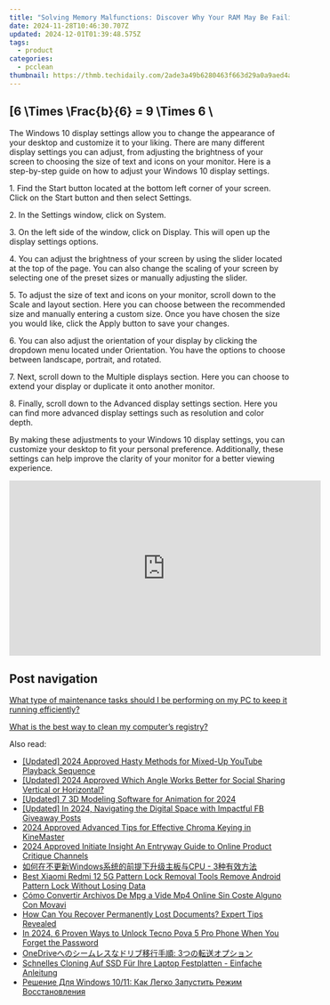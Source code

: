 ```yaml
---
title: "Solving Memory Malfunctions: Discover Why Your RAM May Be Failing with Insights From YL Technology"
date: 2024-11-28T10:46:30.707Z
updated: 2024-12-01T01:39:48.575Z
tags:
  - product
categories:
  - pcclean
thumbnail: https://thmb.techidaily.com/2ade3a49b6280463f663d29a0a9aed4a110f8560d1f316c09a570158c78fc956.jpg
---
```


## \[6 \Times \Frac{b}{6} = 9 \Times 6 \

The Windows 10 display settings allow you to change the appearance of your desktop and customize it to your liking. There are many different display settings you can adjust, from adjusting the brightness of your screen to choosing the size of text and icons on your monitor. Here is a step-by-step guide on how to adjust your Windows 10 display settings. 

1\. Find the Start button located at the bottom left corner of your screen. Click on the Start button and then select Settings.

2\. In the Settings window, click on System.

3\. On the left side of the window, click on Display. This will open up the display settings options. 

4\. You can adjust the brightness of your screen by using the slider located at the top of the page. You can also change the scaling of your screen by selecting one of the preset sizes or manually adjusting the slider.

5\. To adjust the size of text and icons on your monitor, scroll down to the Scale and layout section. Here you can choose between the recommended size and manually entering a custom size. Once you have chosen the size you would like, click the Apply button to save your changes.

6\. You can also adjust the orientation of your display by clicking the dropdown menu located under Orientation. You have the options to choose between landscape, portrait, and rotated.

7\. Next, scroll down to the Multiple displays section. Here you can choose to extend your display or duplicate it onto another monitor.

8\. Finally, scroll down to the Advanced display settings section. Here you can find more advanced display settings such as resolution and color depth. 

By making these adjustments to your Windows 10 display settings, you can customize your desktop to fit your personal preference. Additionally, these settings can help improve the clarity of your monitor for a better viewing experience.

<!-- affiliate ads begin -->
<iframe width="560" height="315" src="https://www.youtube.com/embed/SDUPd69Qfls?si=uIGZG-riskwmVZYg" title="YouTube video player" frameborder="0" allow="accelerometer; autoplay; clipboard-write; encrypted-media; gyroscope; picture-in-picture; web-share" referrerpolicy="strict-origin-when-cross-origin" allowfullscreen></iframe>
<!-- affiliate ads end -->

## Post navigation

[What type of maintenance tasks should I be performing on my PC to keep it running efficiently?](https://tools.techidaily.com/pcclean/products/)

[What is the best way to clean my computer’s registry?](https://tools.techidaily.com/pcclean/products/)

<ins class="adsbygoogle"
     style="display:block"
     data-ad-format="autorelaxed"
     data-ad-client="ca-pub-7571918770474297"
     data-ad-slot="1223367746"></ins>

<ins class="adsbygoogle"
     style="display:block"
     data-ad-client="ca-pub-7571918770474297"
     data-ad-slot="8358498916"
     data-ad-format="auto"
     data-full-width-responsive="true"></ins>

<span class="atpl-alsoreadstyle">Also read:</span>
<div><ul>
<li><a href="https://youtube-tips.techidaily.com/ed-2024-approved-hasty-methods-for-mixed-up-youtube-playback-sequence/"><u>[Updated] 2024 Approved Hasty Methods for Mixed-Up YouTube Playback Sequence</u></a></li>
<li><a href="https://facebook-videos.techidaily.com/updated-2024-approved-which-angle-works-better-for-social-sharing-vertical-or-horizontal/"><u>[Updated] 2024 Approved Which Angle Works Better for Social Sharing Vertical or Horizontal?</u></a></li>
<li><a href="https://fox-hovers.techidaily.com/updated-7-3d-modeling-software-for-animation-for-2024/"><u>[Updated] 7 3D Modeling Software for Animation for 2024</u></a></li>
<li><a href="https://vp-tips.techidaily.com/updated-in-2024-navigating-the-digital-space-with-impactful-fb-giveaway-posts/"><u>[Updated] In 2024, Navigating the Digital Space with Impactful FB Giveaway Posts</u></a></li>
<li><a href="https://extra-tips.techidaily.com/2024-approved-advanced-tips-for-effective-chroma-keying-in-kinemaster/"><u>2024 Approved Advanced Tips for Effective Chroma Keying in KineMaster</u></a></li>
<li><a href="https://some-knowledge.techidaily.com/2024-approved-initiate-insight-an-entryway-guide-to-online-product-critique-channels/"><u>2024 Approved Initiate Insight An Entryway Guide to Online Product Critique Channels</u></a></li>
<li><a href="https://discover-amazing.techidaily.com/windowscpu-3/"><u>如何在不更新Windows系统的前提下升级主板与CPU - 3种有效方法</u></a></li>
<li><a href="https://unlock-android.techidaily.com/best-xiaomi-redmi-12-5g-pattern-lock-removal-tools-remove-android-pattern-lock-without-losing-data-by-drfone-android/"><u>Best Xiaomi Redmi 12 5G Pattern Lock Removal Tools Remove Android Pattern Lock Without Losing Data</u></a></li>
<li><a href="https://tech-revival.techidaily.com/como-convertir-archivos-de-mpg-a-vide-mp4-online-sin-coste-alguno-con-movavi/"><u>Cómo Convertir Archivos De Mpg a Vide Mp4 Online Sin Coste Alguno Con Movavi</u></a></li>
<li><a href="https://discover-amazing.techidaily.com/how-can-you-recover-permanently-lost-documents-expert-tips-revealed/"><u>How Can You Recover Permanently Lost Documents? Expert Tips Revealed</u></a></li>
<li><a href="https://unlock-android.techidaily.com/in-2024-6-proven-ways-to-unlock-tecno-pova-5-pro-phone-when-you-forget-the-password-by-drfone-android/"><u>In 2024, 6 Proven Ways to Unlock Tecno Pova 5 Pro Phone When You Forget the Password</u></a></li>
<li><a href="https://discover-amazing.techidaily.com/1728509154807-onedrive-3/"><u>OneDriveへのシームレスなドリブ移行手順: 3つの転送オプション</u></a></li>
<li><a href="https://discover-amazing.techidaily.com/schnelles-cloning-auf-ssd-fur-ihre-laptop-festplatten-einfache-anleitung/"><u>Schnelles Cloning Auf SSD Für Ihre Laptop Festplatten - Einfache Anleitung</u></a></li>
<li><a href="https://discover-amazing.techidaily.com/reshenie-dlya-windows-1011-kak-legko-zapustit-rezhim-vosstanovleniya/"><u>Решение Для Windows 10/11: Как Легко Запустить Режим Восстановления</u></a></li>
</ul></div>

